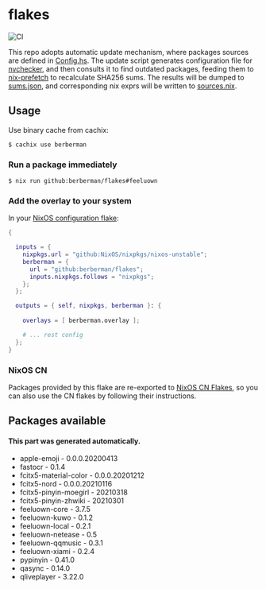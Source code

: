 # flakes

![CI](https://github.com/berberman/flakes/workflows/Update%20and%20check/badge.svg)

This repo adopts automatic update mechanism, where packages sources are defined in [Config.hs](./Config.hs).
The update script generates configuration file for [nvchecker](https://github.com/lilydjwg/nvchecker),
and then consults it to find outdated packages, feeding them to [nix-prefetch](https://github.com/msteen/nix-prefetch)
to recalculate SHA256 sums. The results will be dumped to [sums.json](./sums.json),
and corresponding nix exprs will be written to [sources.nix](./sources.nix).

## Usage

Use binary cache from cachix:

```
$ cachix use berberman
```

### Run a package immediately

```
$ nix run github:berberman/flakes#feeluown
```

### Add the overlay to your system

In your [NixOS configuration flake](https://www.tweag.io/blog/2020-07-31-nixos-flakes/):

```nix
{

  inputs = {
    nixpkgs.url = "github:NixOS/nixpkgs/nixos-unstable";
    berberman = {
      url = "github:berberman/flakes";
      inputs.nixpkgs.follows = "nixpkgs";
    };
  };

  outputs = { self, nixpkgs, berberman }: {
  
    overlays = [ berberman.overlay ];

    # ... rest config
  };
}
```

### NixOS CN

Packages provided by this flake are re-exported to [NixOS CN Flakes](https://github.com/nixos-cn/flakes),
so you can also use the CN flakes by following their instructions.

## Packages available

#### This part was generated automatically.

* apple-emoji - 0.0.0.20200413
* fastocr - 0.1.4
* fcitx5-material-color - 0.0.0.20201212
* fcitx5-nord - 0.0.0.20210116
* fcitx5-pinyin-moegirl - 20210318
* fcitx5-pinyin-zhwiki - 20210301
* feeluown-core - 3.7.5
* feeluown-kuwo - 0.1.2
* feeluown-local - 0.2.1
* feeluown-netease - 0.5
* feeluown-qqmusic - 0.3.1
* feeluown-xiami - 0.2.4
* pypinyin - 0.41.0
* qasync - 0.14.0
* qliveplayer - 3.22.0
